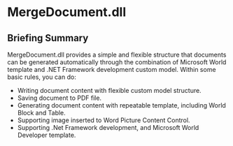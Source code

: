 # MergeDocument.dll #
## Briefing Summary ##

MergeDocument.dll provides a simple and flexible structure that documents can be generated automatically through the combination of Microsoft World template and .NET Framework development custom model. Within some basic rules, you can do:

- Writing document content with flexible custom model structure.
- Saving document to PDF file.
- Generating document content with repeatable template, including World Block and Table.
- Supporting image inserted to Word Picture Content Control.
- Supporting .Net Framework development, and Microsoft World Developer template.
